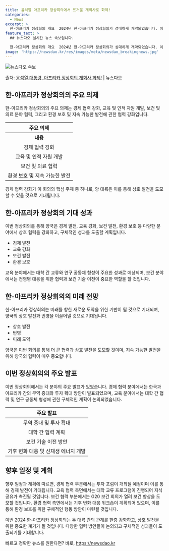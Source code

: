 ```yaml
---
title: 윤석열 아프리카 정상회의에서 뜨거운 개회사로 화제!
categories:
  - News
excerpt: >
  한-아프리카 정상회의 개요  2024년 한-아프리카 정상회의가 성대하게 개막되었습니다. 이 회의는 양 대륙 …
feature_text: >
  ## 뉴스다오 실시간 뉴스 속보입니다.

  한-아프리카 정상회의 개요  2024년 한-아프리카 정상회의가 성대하게 개막되었습니다. 이 회의는 양 대륙 …
image: 'https://newsdao.kr/res/images/meta/newsdao_breakingnews.jpg'
---
```


![뉴스다오 속보](https://newsdao.kr/res/images/meta/newsdao_breakingnews.jpg)

<p>출처: <a href="https://newsdao.kr/4060" rel="dofollow">윤석열 대통령, 아프리카 정상회의 개회사 화제!</a> | 뉴스다오</p>

<h2 data-ke-size="size26">한-아프리카 정상회의의 주요 의제</h2>
<p data-ke-size="size16">한-아프리카 정상회의의 주요 의제는 경제 협력 강화, 교육 및 인적 자원 개발, 보건 및 의료 분야 협력, 그리고 환경 보호 및 지속 가능한 발전에 관한 협력 강화입니다.</p>
<table>
  <thead>
    <tr>
      <th style="text-align: center; height: 17px;"><b>주요 의제</b></th>
    </tr>
  </thead>
  <tbody>
    <tr>
      <td style="text-align: center; height: 17px;"><b>내용</b></td>
    </tr>
    <tr>
      <td style="text-align: center; height: 17px;">경제 협력 강화</td>
    </tr>
    <tr>
      <td style="text-align: center; height: 17px;">교육 및 인적 자원 개발</td>
    </tr>
    <tr>
      <td style="text-align: center; height: 17px;">보건 및 의료 협력</td>
    </tr>
    <tr>
      <td style="text-align: center; height: 17px;">환경 보호 및 지속 가능한 발전</td>
    </tr>
  </tbody>
</table>
<p data-ke-size="size16">경제 협력 강화가 이 회의의 핵심 주제 중 하나로, 양 대륙은 이를 통해 상호 발전을 도모할 수 있을 것으로 기대됩니다.</p>

<h2 data-ke-size="size26">한-아프리카 정상회의 기대 성과</h2>
<p data-ke-size="size16">이번 정상회의를 통해 양국은 경제 발전, 교육 강화, 보건 발전, 환경 보호 등 다양한 분야에서 상호 협력을 강화하고, 구체적인 성과를 도출할 계획입니다.</p>
<ul>
  <li>경제 발전</li>
  <li>교육 강화</li>
  <li>보건 발전</li>
  <li>환경 보호</li>
</ul>
<p data-ke-size="size16">교육 분야에서는 대학 간 교류와 연구 공동체 형성이 주요한 성과로 예상되며, 보건 분야에서는 전염병 대응을 위한 협력과 보건 기술 이전이 중요한 역할을 할 것입니다.</p>

<h2 data-ke-size="size26">한-아프리카 정상회의의 미래 전망</h2>
<p data-ke-size="size16">한-아프리카 정상회의는 미래를 향한 새로운 도약을 위한 기반이 될 것으로 기대되며, 양국의 상호 발전과 번영을 이끌어낼 것으로 기대됩니다.</p>
<ul>
  <li>상호 발전</li>
  <li>번영</li>
  <li>미래 도약</li>
</ul>
<p data-ke-size="size16">양국은 이번 회의를 통해 더 큰 협력과 상호 발전을 도모할 것이며, 지속 가능한 발전을 위해 양국의 협력이 매우 중요합니다.</p>

<h2 data-ke-size="size26">이번 정상회의의 주요 발표</h2>
<p data-ke-size="size16">이번 정상회의에서는 각 분야의 주요 발표가 있었습니다. 경제 협력 분야에서는 한국과 아프리카 간의 무역 증대와 투자 확대 방안이 발표되었으며, 교육 분야에서는 대학 간 협력 및 연구 공동체 형성에 관한 구체적인 계획이 논의되었습니다.</p>
<table>
  <thead>
    <tr>
      <th style="text-align: center; height: 17px;"><b>주요 발표</b></th>
    </tr>
  </thead>
  <tbody>
    <tr>
      <td style="text-align: center; height: 17px;">무역 증대 및 투자 확대</td>
    </tr>
    <tr>
      <td style="text-align: center; height: 17px;">대학 간 협력 계획</td>
    </tr>
    <tr>
      <td style="text-align: center; height: 17px;">보건 기술 이전 방안</td>
    </tr>
    <tr>
      <td style="text-align: center; height: 17px;">기후 변화 대응 및 신재생 에너지 개발</td>
    </tr>
  </tbody>
</table>

<h2 data-ke-size="size26">향후 일정 및 계획</h2>
<p data-ke-size="size16">향후 일정과 계획에 따르면, 경제 협력 부분에서는 투자 포럼이 개최될 예정이며 이를 통해 경제 발전이 기대됩니다. 교육 협력 측면에서는 대학 교류 프로그램이 진행되어 지식 공유가 촉진될 것입니다. 보건 협력 부분에서는 G20 보건 회의가 열려 보건 향상을 도모할 것입니다. 환경 협력 측면에서는 기후 변화 대응 워크숍이 계획되어 있으며, 이를 통해 환경 보호를 위한 구체적인 행동 방안이 마련될 것입니다.</p>

<p data-ke-size="size16">이번 2024 한-아프리카 정상회의는 두 대륙 간의 관계를 한층 강화하고, 상호 발전을 위한 중요한 계기가 될 것입니다. 다양한 협력 방안들이 논의되고 구체적인 성과들이 도출되기를 기대합니다.</p> 

빠르고 정확한 뉴스를 원한다면? 바로, <a href="https://newsdao.kr" rel="dofollow">https://newsdao.kr</a>


